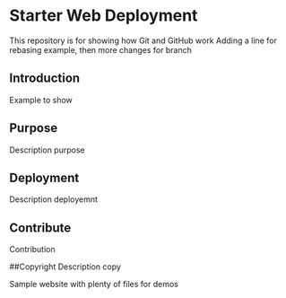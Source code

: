# Starter Web Deployment

This repository is for showing how Git and GitHub work
Adding a line for rebasing example, then more changes for branch
## Introduction 
Example to show 

## Purpose
Description purpose

## Deployment
Description deployemnt

## Contribute
Contribution

##Copyright
Description copy

Sample website with plenty of files for demos